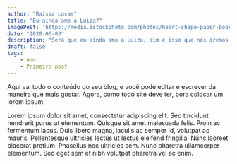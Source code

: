 ```yaml
---
author: "Raissa Lucas"
title: "Eu ainda amo a Luiza?"
imagePost: 'https://media.istockphoto.com/photos/heart-shape-paper-book-on-the-beach-picture-id817147678?k=6&m=817147678&s=612x612&w=0&h=vNJJJoRPaieom61bMwQxaGtOImMhJsoxz1OIgLZNOEw='
date: "2020-06-03"
description: "Será que eu ainda amo a Luiza, sim é isso que nós iremos debater neste post"
draft: false
tags:
    - Amor
    - Primeiro post
---
```


Aqui vai todo o conteúdo do seu blog, e você pode editar e escrever da maneira que mais gostar. Agora, como todo site deve ter, bora colocar um lorem ipsum:

Lorem ipsum dolor sit amet, consectetur adipiscing elit. Sed tincidunt hendrerit purus at elementum. Quisque sit amet malesuada felis. Proin ac fermentum lacus. Duis libero magna, iaculis ac semper id, volutpat ac mauris. Pellentesque ultricies lectus ut lectus eleifend fringilla. Nunc laoreet placerat pretium. Phasellus nec ultricies sem. Nunc pharetra ullamcorper elementum. Sed eget sem et nibh volutpat pharetra vel ac enim.